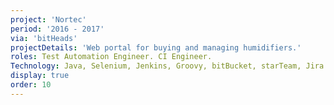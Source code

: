 ```yaml
---
project: 'Nortec'
period: '2016 - 2017'
via: 'bitHeads'
projectDetails: 'Web portal for buying and managing humidifiers.'
roles: Test Automation Engineer. CI Engineer.
Technology: Java, Selenium, Jenkins, Groovy, bitBucket, starTeam, Jira.
display: true
order: 10
---
```

